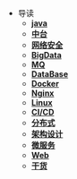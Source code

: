 <!-- docs/_sidebar.md -->
* 导读
	* [**java**](java/README.md)
	* [**中台**](中台/README.md)
	* [**网络安全**](网络安全/REDEME) 
	* [**BigData**](BigData/README.md)
	* [**MQ**](MQ/README.md)
	* [**DataBase**](DataBase/README.md)
	* [**Docker**](Docker/README.md)
	* [**Nginx**](Nginx/README.md)
	* [**Linux**](Linux/README.md)
	* [**CI/CD**](CICD/README.md)
	*  [**分布式**](Distributed/README.md)
	* [**架构设计**](Architecture/README.md)
	* [**微服务**](Microservices/README.md)
	* [**Web**](Web/README.md)
	* [**干货**](干货/README.md)


